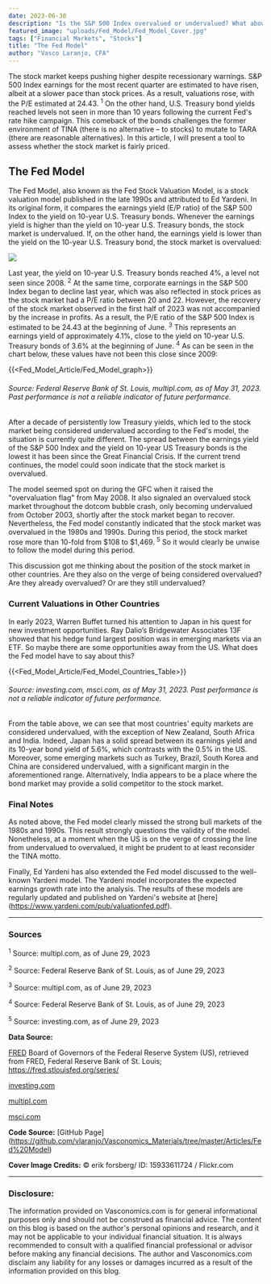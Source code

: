```yaml
---
date: 2023-06-30
description: "Is the S&P 500 Index overvalued or undervalued? What about the stock markets in other countries?"
featured_image: "uploads/Fed_Model/Fed_Model_Cover.jpg"
tags: ["Financial Markets", "Stocks"]
title: "The Fed Model"
author: "Vasco Laranjo, CFA"
---
```

The stock market keeps pushing higher despite recessionary warnings. S&P 500 Index earnings for the most recent quarter are estimated to have risen, albeit at a slower pace than stock prices. As a result, valuations rose, with the P/E estimated at 24.43. <sup>1</sup> On the other hand, U.S. Treasury bond yields reached levels not seen in more than 10 years following the current Fed's rate hike campaign. This comeback of the bonds challenges the former environment of TINA (there is no alternative – to stocks) to mutate to TARA (there are reasonable alternatives). In this article, I will present a tool to assess whether the stock market is fairly priced.

## The Fed Model

The Fed Model, also known as the Fed Stock Valuation Model, is a stock valuation model published in the late 1990s and attributed to Ed Yardeni. In its original form, it compares the earnings yield (E/P ratio) of the S&P 500 Index to the yield on 10-year U.S. Treasury bonds. Whenever the earnings yield is higher than the yield on 10-year U.S. Treasury bonds, the stock market is undervalued. If, on the other hand, the earnings yield is lower than the yield on the 10-year U.S. Treasury bond, the stock market is overvalued:

<img src="https://latex.codecogs.com/svg.image?%20%5Cleft%5C%7B%5Cbegin%7Bmatrix%7D%20%5Cfrac%7BE%7D%7BP%7D%20%3E%20Y_%7B10-Year%7D%20%5Crightarrow%20Undervalued%20%5C%5C%20%5Cfrac%7BE%7D%7BP%7D%20=%20Y_%7B10-Year%7D%20%5Crightarrow%20Fairly-Valued%5C%5C%20%5Cfrac%7BE%7D%7BP%7D%20%3C%20Y_%7B10-Year%7D%20%5Crightarrow%20Overvalued%5C%5C%20%5Cend%7Bmatrix%7D%5Cright."/>

Last year, the yield on 10-year U.S. Treasury bonds reached 4%, a level not seen since 2008. <sup>2</sup> At the same time, corporate earnings in the S&P 500 Index began to decline last year, which was also reflected in stock prices as the stock market had a P/E ratio between 20 and 22. However, the recovery of the stock market observed in the first half of 2023 was not accompanied by the increase in profits. As a result, the P/E ratio of the S&P 500 Index is estimated to be 24.43 at the beginning of June. <sup>3</sup> This represents an earnings yield of approximately 4.1%, close to the yield on 10-year U.S. Treasury bonds of 3.6% at the beginning of June. <sup>4</sup> As can be seen in the chart below, these values have not been this close since 2009:

{{<Fed_Model_Article/Fed_Model_graph>}}

###### Source: Federal Reserve Bank of St. Louis, multipl.com, as of May 31, 2023. Past performance is not a reliable indicator of future performance.

After a decade of persistently low Treasury yields, which led to the stock market being considered undervalued according to the Fed's model, the situation is currently quite different. The spread between the earnings yield of the S&P 500 Index and the yield on 10-year US Treasury bonds is the lowest it has been since the Great Financial Crisis. If the current trend continues, the model could soon indicate that the stock market is overvalued.

The model seemed spot on during the GFC when it raised the "overvaluation flag" from May 2008. It also signaled an overvalued stock market throughout the dotcom bubble crash, only becoming undervalued from October 2003, shortly after the stock market began to recover.
Nevertheless, the Fed model constantly indicated that the stock market was overvalued in the 1980s and 1990s. During this period, the stock market rose more than 10-fold from $108 to $1,469. <sup>5</sup> So it would clearly be unwise to follow the model during this period. 

This discussion got me thinking about the position of the stock market in other countries. Are they also on the verge of being considered overvalued? Are they already overvalued? Or are they still undervalued?
 
### Current Valuations in Other Countries

In early 2023, Warren Buffet turned his attention to Japan in his quest for new investment opportunities. Ray Dalio’s Bridgewater Associates 13F showed that his hedge fund largest position was in emerging markets via an ETF. So maybe there are some opportunities away from the US. What does the Fed model have to say about this?

{{<Fed_Model_Article/Fed_Model_Countries_Table>}}

###### Source: investing.com, msci.com, as of May 31, 2023. Past performance is not a reliable indicator of future performance.

From the table above, we can see that most countries' equity markets are considered undervalued, with the exception of New Zealand, South Africa and India. Indeed, Japan has a solid spread between its earnings yield and its 10-year bond yield of 5.6%, which contrasts with the 0.5% in the US. Moreover, some emerging markets such as Turkey, Brazil, South Korea and China are considered undervalued, with a significant margin in the aforementioned range. Alternatively, India appears to be a place where the bond market may provide a solid competitor to the stock market.

### Final Notes

As noted above, the Fed model clearly missed the strong bull markets of the 1980s and 1990s. This result strongly questions the validity of the model. Nonetheless, at a moment when the US is on the verge of crossing the line from undervalued to overvalued, it might be prudent to at least reconsider the TINA motto.

Finally, Ed Yardeni has also extended the Fed model discussed to the well-known Yardeni model. The Yardeni model incorporates the expected earnings growth rate into the analysis. The results of these models are regularly updated and published on Yardeni's website at [here] (https://www.yardeni.com/pub/valuationfed.pdf).


---
### Sources

<sup>1</sup> Source: multipl.com, as of June 29, 2023

<sup>2</sup> Source: Federal Reserve Bank of St. Louis, as of June 29, 2023

<sup>3</sup> Source: multipl.com, as of June 29, 2023

<sup>4</sup> Source: Federal Reserve Bank of St. Louis, as of June 29, 2023

<sup>5</sup> Source: investing.com, as of June 29, 2023

**Data Source:** 

[FRED](https://fred.stlouisfed.org/series/) Board of Governors of the Federal Reserve System (US), retrieved from FRED, Federal Reserve Bank of St. Louis; https://fred.stlouisfed.org/series/

[investing.com](https://www.investing.com/)

[multipl.com](https://www.multpl.com/s-p-500-pe-ratio)

[msci.com]( https://www.msci.com/)

**Code Source:** [GitHub Page] (https://github.com/vlaranjo/Vasconomics_Materials/tree/master/Articles/Fed%20Model)

**Cover Image Credits:**  © erik forsberg/ ID: 15933611724 / Flickr.com

---
### Disclosure: 

The information provided on Vasconomics.com is for general informational purposes only and should not be construed as financial advice. The content on this blog is based on the author's personal opinions and research, and it may not be applicable to your individual financial situation. It is always recommended to consult with a qualified financial professional or advisor before making any financial decisions. The author and Vasconomics.com disclaim any liability for any losses or damages incurred as a result of the information provided on this blog.